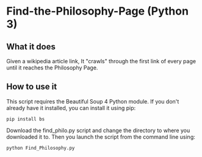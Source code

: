 
# Find-the-Philosophy-Page (Python 3)

## What it does

Given a wikipedia article link, It "crawls" through the first link of every page until it reaches the Philosophy Page.

## How to use it
This script requires the Beautiful Soup 4 Python module.
If you don't already have it installed, you can install it using pip:

    pip install bs
 
Download the find_philo.py script and change the directory to where you downloaded it to. Then you launch the script from the command line using:

    python Find_Philosophy.py
